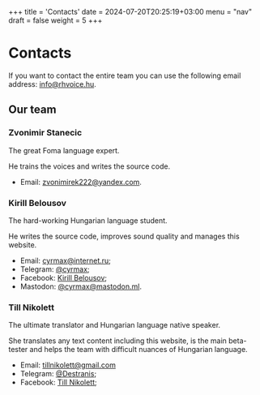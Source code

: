 +++
title = 'Contacts'
date = 2024-07-20T20:25:19+03:00
menu = "nav"
draft = false
weight = 5
+++

# Contacts

If you want to contact the entire team you can use the following email address: [info@rhvoice.hu](mailto:info@rhvoice.hu).

## Our team

### Zvonimir Stanecic

The great Foma language expert.

He trains the voices and writes the source code.

* Email: [zvonimirek222@yandex.com](mailto:zvonimirek222@yandex.com).

### Kirill Belousov

The hard-working Hungarian language student.

He writes the source code, improves sound quality and manages this website.

* Email: [cyrmax@internet.ru](mailto:cyrmax@internet.ru);
* Telegram: [@cyrmax](https://t.me/cyrmax);
* Facebook: [Kirill Belousov](https://www.facebook.com/cyrmax.kirill);
* Mastodon: [@cyrmax@mastodon.ml](https://mastodon.ml/@cyrmax).

### Till Nikolett

The ultimate translator and Hungarian language native speaker.

She translates any text content including this website, is the main beta-tester and helps the team with difficult nuances of Hungarian language.

* Email: [tillnikolett@gmail.com](mailto:tillnikolett@gmail.com)
* Telegram: [@Destranis](https://t.me/destranis);
* Facebook: [Till Nikolett](https://www.facebook.com/till.nikolett/);
